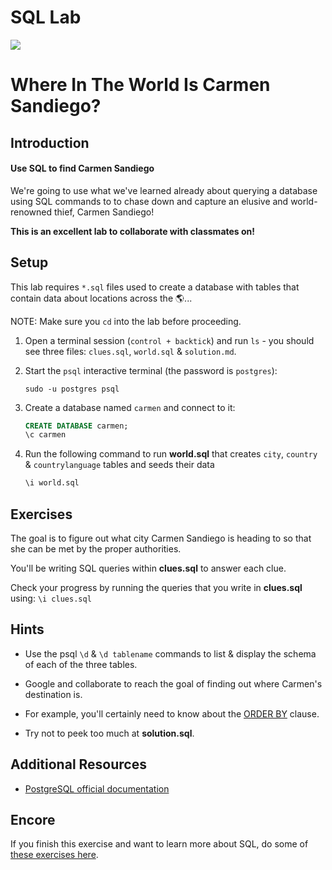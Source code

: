 # SQL Lab

<img src="https://i.imgur.com/OGKTx2f.jpg">

# Where In The World Is Carmen Sandiego?

## Introduction

#### Use SQL to find Carmen Sandiego

We're going to use what we've learned already about querying a database using SQL commands to to chase down and capture an elusive and world-renowned thief, Carmen Sandiego!

**This is an excellent lab to collaborate with classmates on!**

## Setup

This lab requires `*.sql` files used to create a database with tables that contain data about locations across the 🌎...

NOTE: Make sure you `cd` into the lab before proceeding.

1. Open a terminal session (`control + backtick`) and run `ls` - you should see three files: `clues.sql`, `world.sql` & `solution.md`.

2. Start the `psql` interactive terminal (the password is `postgres`):
    ```
    sudo -u postgres psql
    ```

3. Create a database named `carmen` and connect to it:
    ```sql
    CREATE DATABASE carmen;
    \c carmen
    ```

4. Run the following command to run **world.sql** that creates `city`, `country` & `countrylanguage` tables and seeds their data

    ```sql
    \i world.sql
    ```

## Exercises

The goal is to figure out what city Carmen Sandiego is heading to so that she can be met by the proper authorities.

You'll be writing SQL queries within **clues.sql** to answer each clue.

Check your progress by running the queries that you write in **clues.sql** using:
    ```
    \i clues.sql
    ```

## Hints

- Use the psql `\d` & `\d tablename` commands to list & display the schema of each of the three tables.

- Google and collaborate to reach the goal of finding out where Carmen's destination is.

- For example, you'll certainly need to know about the [ORDER BY](http://www.postgresqltutorial.com/postgresql-order-by/) clause.

- Try not to peek too much at **solution.sql**.

## Additional Resources

- [PostgreSQL official documentation](http://www.postgresql.org/docs/)

## Encore 

If you finish this exercise and want to learn more about SQL, do some of [these exercises here](https://pgexercises.com/).
